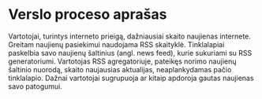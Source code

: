# Verslo proceso aprašas

Vartotojai, turintys interneto prieigą, dažniausiai skaito naujienas internete. Greitam naujienų pasiekimui naudojama RSS skaityklė. Tinklalapiai paskelbia savo naujienų šaltinius (angl. news feed), kurie sukuriami su RSS generatoriumi. Vartotojas RSS agregatoriuje, pateikęs norimo naujienų šaltinio nuorodą, skaito naujausias aktualijas, neaplankydamas pačio tinklalapio. Dažnai vartotojai sugrupuoja ar kitaip apdoroja gautas naujienas savo patogumui.
